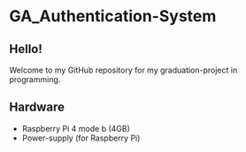 # GA_Authentication-System
## Hello!
Welcome to my GitHub repository for my graduation-project in programming.

## Hardware
 - Raspberry Pi 4 mode b (4GB)
 - Power-supply (for Raspberry Pi)
